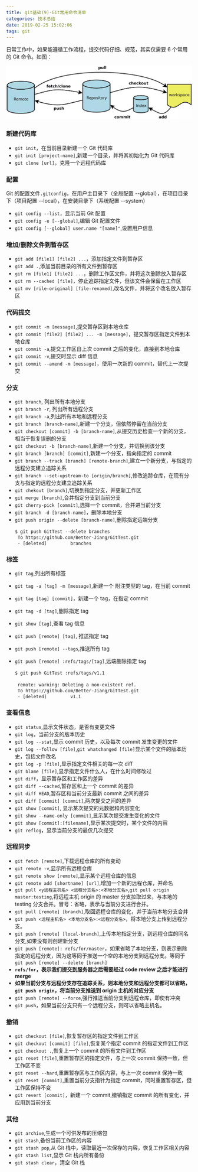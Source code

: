 ```yaml
---
title: git基础(9)-Git常用命令清单
categories: 技术总结
date: 2019-02-25 15:02:06
tags: git
---
```


日常工作中，如果能遵循工作流程，提交代码仔细、规范，其实仅需要 6 个常用的 Git 命令。如图：

![Git](/image/Git.jpg)

### 新建代码库

- `git init`，在当前目录新建一个 Git 代码库
- `git init [project-name]`,新建一个目录，并将其初始化为 Git 代码库
- `git clone [url]`，克隆一个远程代码库

### 配置

Git 的配置文件`.gitconfig`，在用户主目录下（全局配置 --global），在项目目录下（项目配置 --local），在安装目录下（系统配置 --system）

- `git config --list`，显示当前 Git 配置
- `git config -e [--global]`,编辑 Git 配置文件
- `git config [--global] user.name "[name]"`,设置用户信息

### 增加/删除文件到暂存区

- `git add [file1] [file2] ...`，添加指定文件到暂存区
- `git add .`,添加当前目录的所有文件到暂存区
- `git rm [file1] [file2] ...`，删除工作区文件，并将这次删除放入暂存区
- `git rm --cached [file]`，停止追踪指定文件，但该文件会保留在工作区
- `git mv [rile-original] [file-renamed]`,改名文件，并将这个改名放入暂存区

### 代码提交

- `git commit -m [message]`,提交暂存区到本地仓库
- `git commit [file2] [file2] ... -m [message]`，提交暂存区指定文件到本地仓库
- `git commit -a`,提交工作区自上次 commit 之后的变化，直接到本地仓库
- `git commit -v`,提交时显示 diff 信息
- `git commit --amend -m [message]`，使用一次新的 commit，替代上一次提交

### 分支

- `git branch`, 列出所有本地分支
- `git branch -r`, 列出所有远程分支
- `git branch -a`,列出所有本地和远程分支
- `git branch [branch-name]`,新建一个分支，但依然停留在当前分支
- `git checkout [commit] -b [branch-name]`,从提交历史检查一个新的分支，相当于恢复误删的分支
- `git checkout -b [branch-name]`,新建一个分支，并切换到该分支
- `git branch [branch] [commit]`,新建一个分支，指向指定的 commit
- `git branch --track [branch] [remote-branch]`,建立一个新分支，与指定的远程分支建立追踪关系
- `git branch --set-upstream-to [origin/branch]`,修改追踪仓库，在现有分支与指定的远程分支建立追踪关系
- `git chekout [branch]`,切换到指定分支，并更新工作区
- `git merge [branch]`,合并指定分支到当前分支
- `git cherry-pick [commit]`,选择一个 commit，合并进当前分支
- `git branch -d [branch-name]`，删除本地分支
- `git push origin --delete [branch-name]`,删除指定远端分支
  ```shell
  $ git push GitTest --delete branches
   To https://github.com/Better-Jiang/GitTest.git
   - [deleted]         branches
  ```

### 标签

- `git tag`,列出所有标签
- `git tag -a [tag] -m [message]`,新建一个 附注类型的 tag，在当前 commit
- `git tag [tag] [commit]`，新建一个 tag，在指定 commit
- `git tag -d [tag]`,删除指定 tag
- `git show [tag]`,查看 tag 信息
- `git push [remote] [tag]`, 推送指定 tag
- `git push [remote] --tags`,推送所有 tag
- `git push [remote] :refs/tags/[tag]`,远端删除指定 tag

  ```shell
  $ git push GitTest :refs/tags/v1.1

   remote: warning: Deleting a non-existent ref.
   To https://github.com/Better-Jiang/GitTest.git
   - [deleted]         v1.1

  ```

### 查看信息

- `git status`,显示文件状态，是否有变更文件
- `git log`，当前分支的版本历史
- `git log --stat`,显示 commit 历史，以及每次 commit 发生变更的文件
- `git log --follow [file]`,`git whatchanged [file]`显示某个文件的版本历史，包括文件改名
- `git log -p [file]`,显示指定文件相关的每一次 diff
- `git blame [file]`,显示指定文件什么人，在什么时间修改过
- `git diff`，显示暂存区和工作区的差异
- `git diff --cached`,暂存区和上一个 commit 的差异
- `git diff HEAD`,暂存区和当前分支最新 commit 之间的差异
- `git diff [commit] [commit]`,两次提交之间的差异
- `git show [commit]`, 显示某次提交的元数据和内容变化
- `git show --name-only [commit]`,显示某次提交发生变化的文件
- `git show [commit]:[filename]`,显示某次提交时，某个文件的内容
- `git reflog`，显示当前分支的最仅几次提交

### 远程同步

- `git fetch [remote]`,下载远程仓库的所有变动
- `git remote -v`,显示所有远程仓库
- `git remote show [remote]`,显示某个远程仓库的信息
- `git remote add [shortname] [url]`,增加一个新的远程仓库，并命名
- `git pull <y远程主机名> <远程分支名>:<本地分支名>`,`git pull origin master:testing`,将远程主机 origin 的 master 分支拉取过来，与本地的 testing 分支合并。冒号：省略，表示与当前分支进行合并。
- `git pull [remote] [branch]`,取回远程仓库的变化，并于当前本地分支合并
- `git push <远程主机名> <本地分支名>:<远程分支名>`，将本地分支上传到远程分支。
- `git push [remote] [local-branch]`,上传本地指定分支，到远程仓库的同名分支,如果没有则创建新分支
- `git push [remote]: refs/for/master`，如果省略了本地分支，则表示删除指定的远程分支，因为这等同于推送一个空的本地分支到远程分支。等同于`git push [remote] --delete [branch]`
- **`refs/for`，表示我们提交到服务器之后需要经过 code review 之后才能进行 merge**
- **如果当前分支与远程分支存在追踪关系，则本地分支和远程分支都可以省略，`git push origin`，将当前分支推送到 origin 主机的对应分支**
- `git push [remote] --force`,强行推送当前分支到远程仓库，即使有冲突
- `git push`，如果当前分支只有一个远程分支，则可以省略主机名。

### 撤销

- `git checkout [file]`,恢复暂存区的指定文件到工作区
- `git checkout [commit] [file]`,恢复某个指定 commit 的指定文件到工作区
- `git checkout .`,恢复上一个 commit 的所有文件到工作区
- `git reset [file]`,重置暂存区的指定文件，与上一次 commit 保持一致，但工作区不变
- `git reset --hard`,重置暂存区与工作区内容，与上一次 commit 保持一致
- `git reset [commit]`,重置当前分支指针为指定 commit，同时重置暂存区，但工作区保持不变
- `git revert [commit]`，新建一个 commit,撤销指定 commit 的所有变化，并应用到当前分支

### 其他

- `git archive`,生成一个可供发布的压缩包
- `git stash`,备份当前工作区的内容
- `git stash pop`,从 Git 栈中，读取最近一次保存的内容，恢复工作区相关内容
- `git stash list`,显示 Git 栈内所有备份
- `git stash clear`，清空 Git 栈
